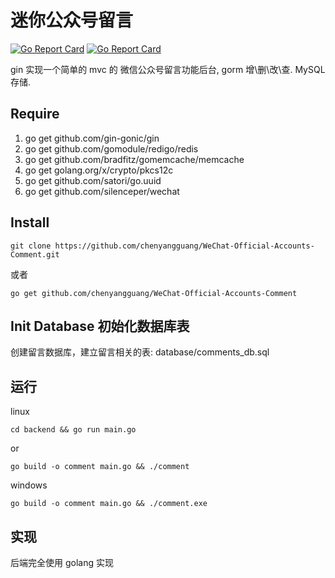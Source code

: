 # 迷你公众号留言
[![Go Report Card](https://travis-ci.org/silenceper/wechat.svg?branch=master)](https://travis-ci.org/chenyangguang/WeChat-Official-Accounts-Comment)
[![Go Report Card](https://goreportcard.com/badge/github.com/chenyangguang/WeChat-Official-Accounts-Comment)](https://goreportcard.com/report/github.com/chenyangguang/WeChat-Official-Accounts-Comment)


gin 实现一个简单的 mvc 的 微信公众号留言功能后台, gorm 增\删\改\查.  MySQL存储.

## Require 
1. go get github.com/gin-gonic/gin
2. go get github.com/gomodule/redigo/redis
3. go get github.com/bradfitz/gomemcache/memcache
4. go get golang.org/x/crypto/pkcs12c
5. go get github.com/satori/go.uuid
6. go get github.com/silenceper/wechat

## Install

```
git clone https://github.com/chenyangguang/WeChat-Official-Accounts-Comment.git

```

或者

```
go get github.com/chenyangguang/WeChat-Official-Accounts-Comment
```

##  Init Database 初始化数据库表

创建留言数据库，建立留言相关的表:  database/comments_db.sql


## 运行

linux

```
cd backend && go run main.go

```
or


```
go build -o comment main.go && ./comment
```


windows
```
go build -o comment main.go && ./comment.exe

```

## 实现

后端完全使用 golang 实现

